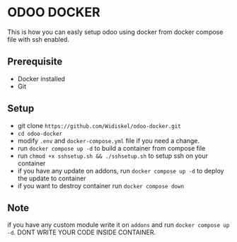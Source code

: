 # ODOO DOCKER

This is how you can easly setup odoo using docker from docker compose file with ssh enabled. 

## Prerequisite
- Docker installed
- Git

## Setup
- git clone `https://github.com/Widiskel/odoo-docker.git`
- `cd odoo-docker`
- modify `.env` and `docker-compose.yml` file if you need a change.
- run `docker compose up -d` to build a container from compose file
- run `chmod +x sshsetup.sh && ./sshsetup.sh` to setup ssh on your container
- if you have any update on addons, run `docker compose up -d` to deploy the update to container
- if you want to destroy container run `docker compose down`


## Note
if you have any custom module write it on `addons` and run `docker compose up -d`. DONT WRITE YOUR CODE INSIDE CONTAINER.
